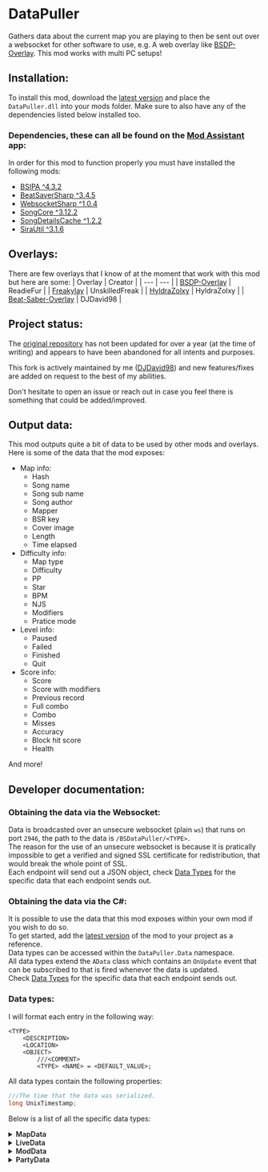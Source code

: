 # DataPuller
Gathers data about the current map you are playing to then be sent out over a websocket for other software to use, e.g. A web overlay like [BSDP-Overlay](https://github.com/ReadieFur/BSDP-Overlay). This mod works with multi PC setups!

## Installation:
To install this mod, download the [latest version](./releases/latest) and place the `DataPuller.dll` into your mods folder. Make sure to also have any of the dependencies listed below installed too.
### Dependencies, these can all be found on the [Mod Assistant](https://github.com/Assistant/ModAssistant) app:
In order for this mod to function properly you must have installed the following mods:
- [BSIPA ^4.3.2](https://github.com/bsmg/BeatSaber-IPA-Reloaded)
- [BeatSaverSharp ^3.4.5](https://github.com/Auros/BeatSaverSharper)
- [WebsocketSharp ^1.0.4](assets/websocket-sharp-1.0.4.zip)
- [SongCore ^3.12.2](https://github.com/Kylemc1413/SongCore)
- [SongDetailsCache ^1.2.2](https://github.com/kinsi55/BeatSaber_SongDetails)
- [SiraUtil ^3.1.6](https://github.com/Auros/SiraUtil)

## Overlays:
There are few overlays that I know of at the moment that work with this mod but here are some:
| Overlay | Creator |
| --- | --- |
| [BSDP-Overlay](https://github.com/ReadieFur/BSDP-Overlay) | ReadieFur |
| [Freakylay](https://github.com/UnskilledFreak/Freakylay) | UnskilledFreak |
| [HyldraZolxy](https://github.com/HyldraZolxy/BeatSaber-Overlay) | HyldraZolxy |
| [Beat-Saber-Overlay](https://github.com/DJDavid98/Beat-Saber-Overlay) | DJDavid98 |

## Project status:
The [original repository](https://github.com/ReadieFur/BSDataPuller) has not been updated for over a year (at the time of writing) and appears to have been abandoned for all intents and purposes.

This fork is actively maintained by me ([DJDavid98](https://github.com/DJDavid98)) and new features/fixes are added on request to the best of my abilities.

Don't hesitate to open an issue or reach out in case you feel there is something that could be added/improved.


## Output data:
This mod outputs quite a bit of data to be used by other mods and overlays. Here is some of the data that the mod exposes:
- Map info:
	- Hash
	- Song name
	- Song sub name
	- Song author
	- Mapper
	- BSR key
	- Cover image
	- Length
	- Time elapsed
- Difficulty info:
	- Map type
	- Difficulty
	- PP
	- Star
	- BPM
	- NJS
	- Modifiers
	- Pratice mode
- Level info:
	- Paused
	- Failed
	- Finished
	- Quit
- Score info:
	- Score
	- Score with modifiers
	- Previous record
	- Full combo
	- Combo
	- Misses
	- Accuracy
	- Block hit score
	- Health

And more!

## Developer documentation:
### Obtaining the data via the Websocket:
Data is broadcasted over an unsecure websocket (plain `ws`) that runs on port `2946`, the path to the data is `/BSDataPuller/<TYPE>`.  
The reason for the use of an unsecure websocket is because it is pratically impossible to get a verified and signed SSL certificate for redistribution, that would break the whole point of SSL.  
Each endpoint will send out a JSON object, check [Data Types](#data-types) for the specific data that each endpoint sends out.

### Obtaining the data via the C#:
It is possible to use the data that this mod exposes within your own mod if you wish to do so.  
To get started, add the [latest version](./releases/latest) of the mod to your project as a reference.  
Data types can be accessed within the `DataPuller.Data` namespace.  
All data types extend the `AData` class which contains an `OnUpdate` event that can be subscribed to that is fired whenever the data is updated.  
Check [Data Types](#data-types) for the specific data that each endpoint sends out.

### Data types:
I will format each entry in the following way:
```
<TYPE>
	<DESCRIPTION>
	<LOCATION>
	<OBJECT>
		///<COMMENT>
		<TYPE> <NAME> = <DEFAULT_VALUE>;
```
All data types contain the following properties:
```cs
///The time that the data was serialized.
long UnixTimestamp;
```
Below is a list of all the specific data types:
<details>
<summary style="font-weight: 600">MapData</summary>
Description: Contains data about the current map and mod.  
Type: `class`  

| Method | Location |
| --- | --- |
| Websocket | `/BSDataPuller/MapData` |
| C# | `DataPuller.Data.MapData` |

This data gets updated whenever:
- The map is changed
- A level is quit/paused/failed/finished

```cs
//====LEVEL====
///This can remain false even if LevelFailed is true, when Modifiers.NoFailOn0Energy is true.
bool LevelPaused = false;

bool LevelFinished = false;

bool LevelFailed = false;

bool LevelQuit = false;

//====MAP====
///The hash ID for the current map.
///null if the hash could not be determined (e.g. if the map is not a custom level).
string? Hash = null;

///The predefined ID for the current map.
///null if the map is not a built-in level.
string? LevelID = null;

///The name of the current map.
string SongName = "";

///The sub-name of the current map.
string SongSubName = "";

///The author of the song.
string SongAuthor = "";

///The mappers of the current map (as a single comma-separated string, legacy value for backwards-compatibility).
string Mapper = "";

///The mappers of the current map as a list of names.
List<string> Mappers = [];

///The lighters of the current map as a list of names.
List<string> Lighters = [];

///The content rating of the current map.
string ContentRating = "";

///The BSR key of the current map.
///null if the BSR key could not be obtained.
string? BSRKey = null;

///The cover image of the current map.
///null if the cover image could not be obtained.
string? CoverImage = null;

///The duration of the map in seconds.
int Duration = 0;

//====DIFFICULTY====
///The type of map.
///i.e. Standard, 360, OneSaber, etc.
string MapType = "";

///The standard difficulty label of the map.
///i.e. Easy, Normal, Hard, etc.
string Difficulty = "";

///The custom difficulty label set by the mapper.
///null if there is none.
string? CustomDifficultyLabel = null;

///The beats per minute of the current map.
int BPM = 0;

///The note jump speed of the current map.
double NJS = 0;

///The modifiers selected by the player for the current level.
///i.e. No fail, No arrows, Ghost notes, etc.
Modifiers Modifiers = new Modifiers();

///The score multiplier set by the users selection of modifiers.
float ModifiersMultiplier = 1.0f;

bool PracticeMode = false;

///The modifiers selected by the user that are specific to practice mode.
PracticeModeModifiers PracticeModeModifiers = new PracticeModeModifiers();

///The approximate amount of performance points this map is worth (legacy value for backwards-compatibility)
///0 if the map is unranked or the value was undetermined.
double PP = 0;

///ScoreSaber stars (legacy value for backwards-compatibility)
///0 if the value was undetermined.
double Star = 0;

///Ranked state for the current map.
///0 if the value was undetermined.
SRankedState RankedState = new SRankedState();

///Song rating percentage on BeatSaver (0-100)
///0 if the value was undetermined.
float Rating = 0;

///The color scheme for the currently playing map.
SColorScheme ColorScheme = new SColorScheme();

//====MISC====
string GameVersion = ""; //Will be the current game version, e.g. 1.20.0

string PluginVersion = ""; //Will be the current version of the plugin, e.g. 2.1.0

bool IsMultiplayer = false;

///The previous local record set by the player for this map specific mode and difficulty.
///0 if the map variant hasn't never been played before.
int PreviousRecord = 0;

///The BSR key fore the last played map.
///null if there was no previous map or the previous maps BSR key was undetermined.
///This value won't be updated if the current map is the same as the last.
string? PreviousBSR = null;
```

##### Modifiers
This is a sub-object of `MapData` and it doesn't extend the `AData` class, there is no endpoint for this type.  
Type: `class`
```cs
bool NoFailOn0Energy = false;
bool OneLife = false;
bool FourLives = false;
bool NoBombs = false;
bool NoWalls = false;
bool NoArrows = false;
bool GhostNotes = false;
bool DisappearingArrows = false;
bool SmallNotes = false;
bool ProMode = false;
bool StrictAngles = false;
bool ZenMode = false;
bool SlowerSong = false;
bool FasterSong = false;
bool SuperFastSong = false;
```

##### PracticeModeModifiers
This is a sub-object of `MapData` and it doesn't extend the `AData` class, there is no endpoint for this type.  
Type: `class`
```cs
float SongSpeedMul;
bool StartInAdvanceAndClearNotes;
float SongStartTime;
```


##### SColorScheme
This is a sub-object of `MapData` and it doesn't extend the `AData` class, there is no endpoint for this type.
Type: `struct`
```cs
/// The color of the primary (typically left) saber, and by extension the notes.
SRGBAColor? SaberAColor = null; 
/// The color of the secondary (typically right) saber, and by extension the notes.
SRGBAColor? SaberBColor = null;
/// The color of the walls.
SRGBAColor? ObstaclesColor = null;
/// The primary enviornment color.
SRGBAColor? EnvironmentColor0 = null;
/// The secondary enviornment color.
SRGBAColor? EnvironmentColor1 = null;
/// The primary enviornment boost color, typically se to the same as the primary environment color.
SRGBAColor? EnvironmentColor0Boost = null;
/// The secondary enviornment boost color, typically se to the same as the secondary environment color.
SRGBAColor? EnvironmentColor1Boost = null;
```

##### SRGBAColor
This is a sub-object of `MapData` and it doesn't extend the `AData` class, there is no endpoint for this type.
Type: `struct`
```cs
/// Hexadeciaml RGB color code including the # symbol
string HexCode = "#000000";
/// 0 to 255
int Red = 0;
/// 0 to 255
int Green = 0;
/// 0 to 255
int Blue = 0;
/// 0.0  to 1.0
float Alpha = 0.0;
```

##### SRankedState
This is a sub-object of `MapData` and it doesn't extend the `AData` class, there is no endpoint for this type.
Type: `struct`
```cs
/// Is map ranked on any leaderboards
bool Ranked = false;
/// Is map qualified on any leaderboards
bool Qualified = false;
/// Is map qualified on BeatLeader
bool BeatleaderQualified = false;
/// Is map qualified on ScoreSaber
bool ScoresaberQualified = false;
/// Is map ranked on BeatLeader
bool BeatleaderRanked = false;
/// Is map ranked on ScoreSaber
bool ScoresaberRanked = false;
///BeatLeader stars
///0 if the value was undetermined.
double BeatleaderStars = 0;
///ScoreSaber stars
///0 if the value was undetermined.
double ScoresaberStars = 0;
```

</details>

<details>
<summary style="font-weight: 600">LiveData</summary>
Description: Contains data about the player status within the current map.  
Type: `class`

| Method | Location |
| --- | --- |
| Websocket | `/BSDataPuller/LiveData` |
| C# | `DataPuller.Data.LiveData` |

This data gets updated whenever:
- The players health changes
- A block is hit or missed
- The score changes
- 1 game second passes (this varies depending on the speed multiplier)

```cs
//====SCORE====
///The current raw score.
int Score = 0;

///The current score with the player selected multipliers applied.
int ScoreWithMultipliers = 0;

///The maximum possible raw score for the current number of cut notes.
int MaxScore = 0;

///The maximum possible score with the player selected multipliers applied for the current number of cut notes.
int MaxScoreWithMultipliers = 0;

///The string rank label for the current score.
///i.e. SS, S, A, B, etc.
string Rank = "SSS";

bool FullCombo = true;

///The total number of notes spawned since the start position of the song until the current position in the song.
int NotesSpawned = 0;

///The current note cut combo count without error.
///Resets back to 0 when the player: misses a note, hits a note incorrectly, takes damage or hits a bomb.
int Combo = 0;

///The total number of missed and incorrectly hit notes since the start position of the song until the current position in the song.
int Misses = 0;

double Accuracy = 100;

///The individual scores for the last hit note.
SBlockHitScore BlockHitScore = new SBlockHitScore();

double PlayerHealth = 50;

///The colour of note that was last hit.
///ColorType.None if no note was previously hit or a bomb was hit.
ColorType ColorType = ColorType.None;

///The note cut direction, also known as rotation.
///NoteCutDirection.None if no note was previously hit.
NoteCutDirection CutDirection = NoteCutDirection.None;

//====MISC====
///The total amount of time in seconds since the start of the map.
int TimeElapsed = 0;

///The event that caused the update trigger to be fired.
ELiveDataEventTriggers EventTrigger = ELiveDataEventTriggers.Unknown;
```
##### SBlockHitScore
This is a sub-object of `LiveData` and it doesn't extend the `AData` class, there is no endpoint for this type.
Type: `struct`
```cs
///0 to 70.
int PreSwing = 0;
///0 to 30.
int PostSwing = 0;
///0 to 15.
int CenterSwing = 0;
```

##### ColorType
This is a sub-object of `LiveData` and it doesn't extend the `AData` class, there is no endpoint for this type.
Type: `enum`
```cs
ColorA = 0,
ColorB = 1,
None = -1
```

##### ELiveDataEventTriggers
This is a sub-object of `LiveData` and it doesn't extend the `AData` class, there is no endpoint for this type.  
Type: `enum`
```cs
Unknown = 0,
TimerElapsed = 1,
NoteMissed = 2,
EnergyChange = 3,
ScoreChange = 4
```

##### NoteCutDirection
This is a sub-object of `LiveData` and it doesn't extend the `AData` class, there is no endpoint for this type.  
Type: `enum`
```cs
Up = 0,
Down = 1,
Left = 2,
Right = 3,
UpLeft = 4,
UpRight = 5,
DownLeft = 6,
DownRight = 7,
Any = 8,
None = 9
```

</details>


<details>
<summary style="font-weight: 600">ModData</summary>
Description: Contains data about the enabled mods.  
Type: `class`  

| Method | Location                  |
| --- |---------------------------|
| Websocket | `/BSDataPuller/ModData`   |
| C# | `DataPuller.Data.ModData` |

This data gets updated whenever:
- the game first starts
- the enabled state of any mod changes

```cs
///List of metadata for all enabled mods
List<SPluginMetadata> EnabledPlugins = new List<SPluginMetadata>();
```

##### SPluginMetadata
This is a sub-object of `ModData` and it doesn't extend the `AData` class, there is no endpoint for this type.
Type: `struct`
```cs
///Mod name
string Name = '';
///Mod version "major.minor.patch"
string Version = '';
///Mod author
string Author = '';
///Mod description
string Description = '';
///Mod homepage URL
string HomeLink = '';
///Mod source code URL
string SourceLink = '';
///Mod donation URL
string DonateLink = '';
```

</details>

<details>
<summary style="font-weight: 600">PartyData</summary>
Description: Contains data about the local leaderboard in Party mode.  
Type: `class`

| Method    | Location                    |
|-----------|-----------------------------|
| Websocket | `/BSDataPuller/PartyData`   |
| C#        | `DataPuller.Data.PartyData` |

This data gets updated whenever:
- the game adds a new score to the local leaderboard
- the song selection in the menu changes while in Party mode

```cs
///ID of the leaderboard
string? LeaderboardID = null;
///Type of the leaderboard
string? LeaderboardType = null;
///List of scores for the specific leaderboard
List<SLocalLeaderboardScore> Scores = new List<SLocalLeaderboardScore>();
```

##### SLocalLeaderboardScore
This is a sub-object of `PartyData` and it doesn't extend the `AData` class, there is no endpoint for this type.
Type: `struct`
```cs
///Player name
string PlayerName = '';
///Player's score
int Score = 0;
///UNIX timestamp (in seconds) when the score was recorded
long Timestamp = 0;
///Whether the play-through had a full combo (no mistakes)
bool FullCombo = false;
```

</details>

